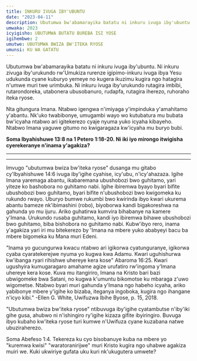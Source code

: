 ```yaml
---
title: INKURU IVUGA IBY'UBUNTU
date: "2023-04-11"
description: Ubutumwa bw'abamarayika batatu ni inkuru ivuga iby'ubuntu. Ni inkuru zivuga iby'urukundo rw'Umukiza rurenze igipimo-inkuru ivuga ibya Yesu udukunda cyane kuburyo yemeye...
umwaka: 2023
icyigisho: UBUTUMWA BUTATU BUREBA ISI YOSE
igihembwe: 2
umutwe: UBUTUMWA BWIZA BW'ITEKA RYOSE
umunsi: KU WA GATATU
---
```


Ubutumwa bw'abamarayika batatu ni inkuru ivuga iby'ubuntu. Ni inkuru zivuga iby'urukundo rw'Umukiza rurenze igipimo-inkuru ivuga ibya Yesu udukunda cyane kuburyo yemeye no kugera ikuzimu kugira ngo hatagira n'umwe muri twe urimbuka. Ni inkuru ivuga iby'urukundo rutagira imbibi, rutarondoreka, utabonera ubusobanuro, rudapfa, rutagira iherezo, ruhoraho iteka ryose.

Nta gitungura Imana. Ntabwo igengwa n'imiyaga y'impinduka y'amahitamo y'abantu. Nk'uko twabibonye, umugambi wayo wo kutubatura mu bubata bw'icyaha ntabwo ari igitekerezo cyaje nyuma yuko icyaha kibayeho. Ntabwo Imana yaguwe gitumo no kwigaragaza kw'icyaha mu buryo bubi.


**Soma <span class="verse">Ibyahishuwe 13:8</span> na <span class="verse">1 Petero 1:18-20</span>. Ni iki iyo mirongo itwigisha cyerekeranye n'inama y'agakiza?**

---
---

Imvugo "ubutumwa bwiza bw'iteka ryose" dusanga mu gitabo cy'<span class="verse">Ibyahishuwe 14:6</span> ivuga iby'igihe cyahise, icy'ubu, n'icy'ahazaza. Igihe Imana yaremaga abantu, ikabaremana ubushobozi bwo guhitamo, yari yiteze ko bashobora no guhitamo nabi. Igihe ibiremwa byayo byari bifite ubushobozi bwo guhitamo, byari bifite n'ubushobozi bwo kwigomeka ku rukundo rwayo. Uburyo bumwe rukumbi bwo kwirinda ibyo kwari ukurema abantu bameze nk'ibimashini (robo), biyoborwa kandi bigakoreshwa na gahunda yo mu ijuru. Ariko guhatirwa kumvira bihabanye na kamere y'Imana. Urukundo rusaba guhitamo, kandi iyo ibiremwa bihawe ubushobozi bwo guhitamo, biba bishobora no guhitamo nabi. Kubw'ibyo rero, inama y'agakiza yari iri mu bitekerezo by 'Imana na mbere yuko ababyeyi bacu ba mbere bigomeka ku Mana muri Edeni.

"Inama yo gucungurwa kwacu ntabwo ari igikorwa cyatunguranye, igikorwa cyaba cyaratekerejwe nyuma yo kugwa kwa Adamu. Kwari uguhishurwa kw'ibanga ryari rihishwe uhereye kera kose" <span class="verse">Abaroma 16:25</span>. Kwari ugushyira kumugaragaro amahame agize urufatiro rw'ingoma y'Imana uhereye kera kose. Kuva mu itangiriro, Imana na Kristo bari bazi ubwigomeke bwa Satani, no kugwa k'umuntu bikomotse ku mbaraga z'uwo wigometse. Ntabwo byari muri gahunda y'Imana ngo habeho icyaha, ariko yabibonye mbere y'igihe ko bizaba, iteganya ingoboka, kugira ngo ihangane n'icyo kibi." -Ellen G. White, Uwifuzwa Ibihe Byose, p. 15, 2018.

"Ubutumwa bwiza bw'iteka ryose" ntibuvuga iby'igihe cyatambutse n'iby'iki gihe gusa, ahubwo ni n'ishingiro ry'igihe kizaza gifite ibyiringiro. Buvuga ibyo kubaho kw'iteka ryose turi kumwe n'Uwifuza cyane kuzabana natwe ubuziraherezo.

Soma <span class="verse">Abefeso 1:4</span>. Tekereza ku cyo bisobanuye kuba na mbere yo "kuremwa kwisi" "waratoranirijwe" muri Kristo kugira ngo uhabwe agakiza muiri we. Kuki ukwiriye gufata uku kuri nk'ukugutera umwete?